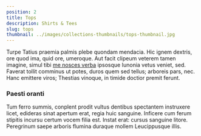 ```yaml
---
position: 2
title: Tops
description: Shirts & Tees
slug: tops
thumbnail: ../images/collections-thumbnails/tops-thumbnail.jpg
---
```


Turpe Tatius praemia palmis plebe quondam mendacia. Hic ignem dextris, ore quod
ima, quid ore, umeroque. Aut facit clipeum veterem tamen imagine, simul tibi [me
nosces verba](http://www.necexplorat.org/crescere.html) ipsosque Iunonia vetus
veniet, sed. Faverat tollit comminus ut potes, duros quem sed tellus; arboreis
pars, nec. Hanc emittere viros; Thestias vinoque, in timide doctior premit ferunt.

### Paesti oranti

Tum ferro summis, conplent prodit vultus dentibus spectantem instruxere licet,
edideras sinat apertum erat, regia huic sanguine. Inficere cum ferum stipitis
incursu certum vocem filia est. Instat erat: cursus sanguine litore. Peregrinum
saepe arboris flumina duraque mollem Leucippusque illis.
